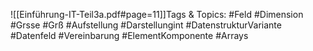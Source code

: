 
![[Einführung-IT-Teil3a.pdf#page=11]]Tags & Topics:
   #Feld
   #Dimension
   #Grsse
   #Grß
   #Aufstellung
   #Darstellungint
   #DatenstrukturVariante
   #Datenfeld
   #Vereinbarung
   #ElementKomponente
   #Arrays